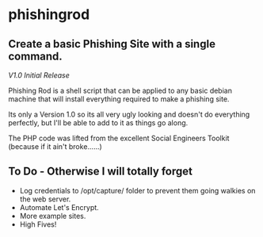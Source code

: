 # phishingrod

## Create a basic Phishing Site with a single command.

*V1.0 Initial Release*

Phishing Rod is a shell script that can be applied to any basic debian machine that will install everything required to make a phishing site.

Its only a Version 1.0 so its all very ugly looking and doesn't do everything perfectly, but I'll be able to add to it as things go along.

The PHP code was lifted from the excellent Social Engineers Toolkit (because if it ain't broke......)

## To Do - Otherwise I will totally forget

* Log credentials to /opt/capture/ folder to prevent them going walkies on the web server.
* Automate Let's Encrypt.
* More example sites.
* High Fives!
